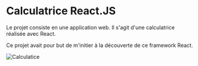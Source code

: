 # Calculatrice React.JS

Le projet consiste en une application web.
Il s'agit d'une calculatrice réalisée avec React.

Ce projet avait pour but de m'initier à la découverte de ce framework React.

![Calculatice](https://user-images.githubusercontent.com/52971403/179360986-4d9b814c-7d0a-497d-8152-65325a74aa58.gif)
